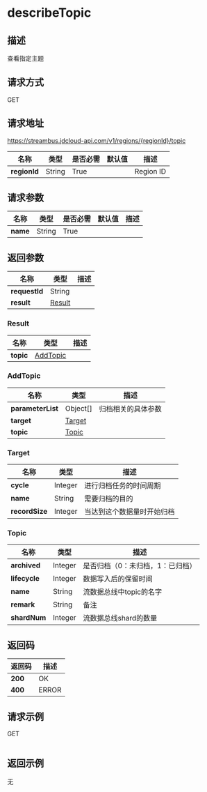 # describeTopic


## 描述
查看指定主题

## 请求方式
GET

## 请求地址
https://streambus.jdcloud-api.com/v1/regions/{regionId}/topic

|名称|类型|是否必需|默认值|描述|
|---|---|---|---|---|
|**regionId**|String|True||Region ID|

## 请求参数
|名称|类型|是否必需|默认值|描述|
|---|---|---|---|---|
|**name**|String|True|||


## 返回参数
|名称|类型|描述|
|---|---|---|
|**requestId**|String||
|**result**|[Result](##Result)||


### <a name="Result">Result</a>
|名称|类型|描述|
|---|---|---|
|**topic**|[AddTopic](##AddTopic)||
### <a name="AddTopic">AddTopic</a>
|名称|类型|描述|
|---|---|---|
|**parameterList**|Object[]|归档相关的具体参数|
|**target**|[Target](##Target)||
|**topic**|[Topic](##Topic)||
### <a name="Target">Target</a>
|名称|类型|描述|
|---|---|---|
|**cycle**|Integer|进行归档任务的时间周期|
|**name**|String|需要归档的目的|
|**recordSize**|Integer|当达到这个数据量时开始归档|
### <a name="Topic">Topic</a>
|名称|类型|描述|
|---|---|---|
|**archived**|Integer|是否归档（0：未归档，1：已归档）|
|**lifecycle**|Integer|数据写入后的保留时间|
|**name**|String|流数据总线中topic的名字|
|**remark**|String|备注|
|**shardNum**|Integer|流数据总线shard的数量|

## 返回码
|返回码|描述|
|---|---|
|**200**|OK|
|**400**|ERROR|

## 请求示例
GET
```

```

## 返回示例
无
